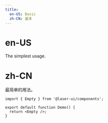 ```yaml
---
title:
  en-US: Basic
  zh-CN: 基本
---
```


# en-US

The simplest usage.

# zh-CN

最简单的用法。

```tsx
import { Empty } from '@laser-ui/components';

export default function Demo() {
  return <Empty />;
}
```
